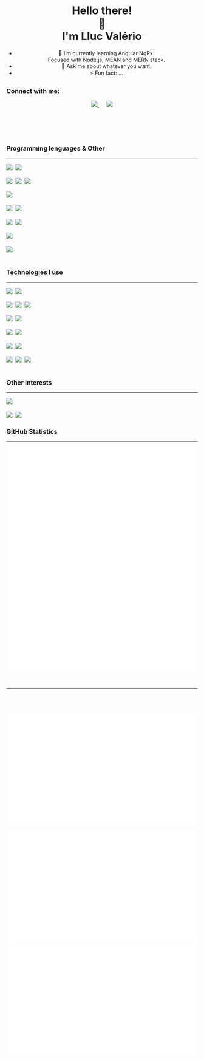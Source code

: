<header align="left">
  <h1 align="center">Hello there!<br />👋<br />I'm Lluc Valério</h1>
  <!-- <h3 align="center">A Full Stack Developer!</h3> -->
  <!-- <hr /> -->
  <ul>
    <li>🌱 I’m currently learning Angular NgRx. <br /> Focused with Node.js, MEAN and MERN stack.</li>
    <li>💬 Ask me about whatever you want.</li>
    <li>⚡ Fun fact: ...</li>
    <!-- - 🔭 I’m currently working on ... -->
    <!-- - 👯 I’m looking to collaborate on ... -->
    <!-- - 🤔 I’m looking for help with ... -->
    <!-- - 📫 How to reach me: ... -->
    <!-- - 😄 Pronouns: ... -->
  </ul>
  <h3 align="left">Connect with me:</h3>
  <a href="mailto:lluc.valerio@gmail.com?subject=GitHub%20-->%20Hi%20Lluc%20Valério">
    <img src="https://img.shields.io/badge/gmail-%23D14836.svg?&style=for-the-badge&logo=gmail&logoColor=ffffff" />
  </a>
  &nbsp;&nbsp;&nbsp;&nbsp;
  <a href="https://www.linkedin.com/in/llucvaleriobrau">
    <img src="https://img.shields.io/badge/linkedin-%230077B5.svg?&style=for-the-badge&logo=linkedin&logoColor=ffffff" />
  </a>
</header>

<br />

<section>
  <h3 align="left">Programming lenguages & Other</h3>
  <hr />
  <img src="https://img.shields.io/badge/JAVASCRIPT-f7df1e.svg?&style=for-the-badge&logo=javascript&logoColor=000000" />&nbsp;
  <img src="https://img.shields.io/badge/TYPESCRIPT-2d79c7.svg?&style=for-the-badge&logo=typescript&logoColor=ffffff" />
  <br>
  <br>
  <img src="https://img.shields.io/badge/HTML5-e54c21.svg?&style=for-the-badge&logo=html5&logoColor=ffffff" />&nbsp;
  <img src="https://img.shields.io/badge/CSS3-214ce5.svg?&style=for-the-badge&logo=css3&logoColor=ffffff" />&nbsp;
  <img src="https://img.shields.io/badge/SASS-cf649a.svg?&style=for-the-badge&logo=sass&logoColor=ffffff" />
  <br>
  <br>
  <img src="https://img.shields.io/badge/ANGULAR-de002d.svg?&style=for-the-badge&logo=angular&logoColor=ffffff" />&nbsp;
  <!-- <img src="https://img.shields.io/badge/NgRx-412846.svg?&style=for-the-badge&logo=ngrx&logoColor=ffffff" /> -->
  <br>
  <br>
  <img src="https://img.shields.io/badge/REACT-61dbfb.svg?&style=for-the-badge&logo=react&logoColor=000000" />&nbsp;
  <img src="https://img.shields.io/badge/REDUX-764abc.svg?&style=for-the-badge&logo=redux&logoColor=ffffff" />
  <br>
  <br>
  <img src="https://img.shields.io/badge/VISUAL-195f97?style=for-the-badge&logo=.net&logoColor=white" />&nbsp;
  <img src="https://img.shields.io/badge/C%23-9b4f97?style=for-the-badge&logo=c-sharp&logoColor=white" />
  <br>
  <br>
  <img src="https://img.shields.io/badge/SQL-01aaeb?style=for-the-badge&logo=sql&logoColor=white" />&nbsp;
  <br>
  <br>
  <img src="https://img.shields.io/badge/JAVA-ec2025?style=for-the-badge&logo=java&logoColor=white" />&nbsp;
</section>
  
<br>

<section>
  <h3 align="left">Technologies I use</h3>
  <hr />
  <img src="https://img.shields.io/badge/node.js-57a646.svg?&style=for-the-badge&logo=node.js&logoColor=ffffff" />&nbsp;
  <img src="https://img.shields.io/badge/EXPRESS-000000.svg?&style=for-the-badge&logo=express&logoColor=ffffff" />
  <br />
  <br />
  <img src="https://img.shields.io/badge/MONGODB-10aa50.svg?&style=for-the-badge&logo=mongoDB&logoColor=ffffff" />&nbsp;
  <img src="https://img.shields.io/badge/MONGOOSE-840202.svg?&style=for-the-badge&logo=mongoose&logoColor=ffffff" />&nbsp;
  <img src="https://img.shields.io/badge/SQL%20SERVER-df2f29.svg?&style=for-the-badge&logo=microsoft-sql-server&logoColor=ffffff" />&nbsp;
  <br />
  <br />
  <img src="https://img.shields.io/badge/ESLINT-4b32c3.svg?&style=for-the-badge&logo=eslint&logoColor=ffffff" />&nbsp;
  <img src="https://img.shields.io/badge/SONARQUBE-4c9bd6.svg?&style=for-the-badge&logo=sonarqube&logoColor=ffffff" />&nbsp;
  <br />
  <br />
  <img src="https://img.shields.io/badge/JEST-c53d17.svg?&style=for-the-badge&logo=jest&logoColor=ffffff" />&nbsp;
  <img src="https://img.shields.io/badge/JASMINE-8a4182.svg?&style=for-the-badge&logo=jasmine&logoColor=ffffff" />&nbsp;
  <br />
  <br />
  <img src="https://img.shields.io/badge/GIT-f05030.svg?&style=for-the-badge&logo=git&logoColor=ffffff" />&nbsp;
  <img src="https://img.shields.io/badge/GITHUB-000000.svg?&style=for-the-badge&logo=gitHub&logoColor=ffffff" />&nbsp;
  <br />
  <br />
  <img src="https://img.shields.io/badge/VSCODE-218fd5.svg?&style=for-the-badge&logo=visual-studio-code&logoColor=ffffff" />&nbsp;
  <img src="https://img.shields.io/badge/VISUAL%20STUDIO-844bc6.svg?&style=for-the-badge&logo=visual-studio&logoColor=ffffff" />&nbsp;
  <img src="https://img.shields.io/badge/POSTMAN-ff6c37.svg?&style=for-the-badge&logo=postman&logoColor=ffffff" />&nbsp;
</section>

<br />

<section>
  <h3 align="left">Other Interests</h3>
  <hr />
  <img src="https://img.shields.io/badge/RASPBERRY-c41949.svg?&style=for-the-badge&logo=raspberry-pi&logoColor=000000" />
  <br />
  <br />
  <img src="https://img.shields.io/badge/SCRUM-189ab6.svg?&style=for-the-badge&logo=scrum&logoColor=000000" />&nbsp;
  <img src="https://img.shields.io/badge/AGILE-234d8e.svg?&style=for-the-badge&logo=agile&logoColor=000000" />
</section>
 
<section>
  <h3 align="left">GitHub Statistics</h3>
  <hr />
  <img align="center" src="https://github.com/llucValerio/github-stats/blob/master/generated/overview.svg" />
  <img align="center" src="https://github.com/llucValerio/github-stats/blob/master/generated/languages.svg" />
<br/>
<br/>
<br/>
<hr />
<br/>
<br/>
<br/>
  <img align="center" src="https://raw.githubusercontent.com/llucValerio/github-stats-transparent/output/generated/overview.svg" />
  <!-- <img align="center" src="raw.githubusercontent.com/llucValerio/github-stats-transparent/output/generated/languages.svg" / -->


  ![Stats Overview](https://raw.githubusercontent.com/llucValerio/github-stats-transparent/output/generated/overview.svg)
  ![Most Used Languages](https://raw.githubusercontent.com/llucValerio/github-stats-transparent/output/generated/languages.svg)


  <!-- <a href="https://github.com/anuraghazra/github-readme-stats">
    <img align="center" src="https://github-readme-stats.vercel.app/api/top-langs/?username=llucValerio&theme=onedark&langs_count=10&layout=compact&card_width=445" />
  </a> -->
  <!-- <br /> -->
  <!-- <br /> -->
  <!-- <a href="https://github.com/anuraghazra/github-readme-stats">
    <img align="center" src="https://github-readme-stats.vercel.app/api?username=llucValerio&show_icons=true&theme=onedark&count_private=true&hide=issues,contribs" /> 
    &hide=stars,commits,prs,issues,contribs -->
  <!-- </a> -->
</section>